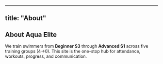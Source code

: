 
---
title: "About"
---

## About Aqua Elite
We train swimmers from **Beginner S3** through **Advanced S1** across five training groups (4→0).
This site is the one-stop hub for attendance, workouts, progress, and communication.
